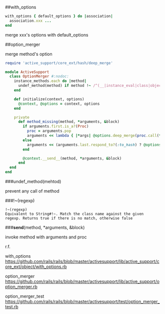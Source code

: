 ##with_options

```ruby
with_options { default_options } do |association|
  association.xxx ...
end
```

merge xxx's options with default_options

##option_merger

merge method's option

```ruby
require 'active_support/core_ext/hash/deep_merge'

module ActiveSupport
  class OptionMerger #:nodoc:
    instance_methods.each do |method|
      undef_method(method) if method !~ /^(__|instance_eval|class|object_id)/
    end

    def initialize(context, options)
      @context, @options = context, options
    end

    private
      def method_missing(method, *arguments, &block)
        if arguments.first.is_a?(Proc)
          proc = arguments.pop
          arguments << lambda { |*args| @options.deep_merge(proc.call(*args)) }
        else
          arguments << (arguments.last.respond_to?(:to_hash) ? @options.deep_merge(arguments.pop) : @options.dup)
        end

        @context.__send__(method, *arguments, &block)
      end
  end
end
```

###undef_method(mehtod)

prevent any call of method

###!~(regexp)

```
!~(regexp)
Equivalent to String#!~. Match the class name against the given regexp. Returns true if there is no match, otherwise false
```

###__send__(method, *arguments, &block)

invoke method with arguments and proc

r.f.

with_options
https://github.com/rails/rails/blob/master/activesupport/lib/active_support/core_ext/object/with_options.rb

option_merger
https://github.com/rails/rails/blob/master/activesupport/lib/active_support/option_merger.rb

option_merger_test
https://github.com/rails/rails/blob/master/activesupport/test/option_merger_test.rb
